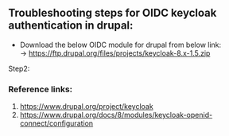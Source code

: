 
## Troubleshooting steps for OIDC keycloak authentication in drupal:

* Download the below OIDC module for drupal from below link: <br/>
 -> https://ftp.drupal.org/files/projects/keycloak-8.x-1.5.zip

Step2:


### Reference links:
1. https://www.drupal.org/project/keycloak
2. https://www.drupal.org/docs/8/modules/keycloak-openid-connect/configuration
